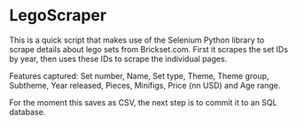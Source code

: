 # LegoScraper
This is a quick script that makes use of the Selenium Python library to scrape details about lego sets from Brickset.com.
First it scrapes the set IDs by year, then uses these IDs to scrape the individual pages.

Features captured: Set number, Name, Set type, Theme, Theme group, Subtheme, Year released, Pieces, Minifigs, Price (nn USD) and Age range.

For the moment this saves as CSV, the next step is to commit it to an SQL database.
